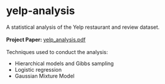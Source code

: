 # yelp-analysis
A statistical analysis of the Yelp restaurant and review dataset. 
<br>
<br>
<b> Project Paper: </b> <a href="https://github.com/conorosully/yelp-analysis/blob/master/yelp_analysis.pdf"> yelp_analysis.pdf </a>
<br>
<br>
Techniques used to conduct the analysis:
<ul>
<li> Hierarchical models and Gibbs sampling
<li> Logistic regression
<li> Gaussian Mixture Model
</ul>
<br>
<br>
